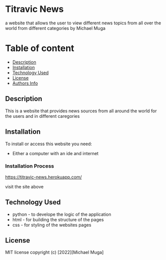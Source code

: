 # Titravic News

a website that allows the user to view different news topics from all over the world from different categories
by Michael Muga


# Table of content

+ [Description](#description)
+ [Installation ](#Installation)
+ [Technology Used](#technology-used)
+ [License](#License)
+ [Authors Info](#author-Info)

## Description
This is a website that provides news sources from all around the world for the users and in different caregories
## Installation
To install or access this website you need:

* Either a computer with an ide and internet

### Installation Process
https://titravic-news.herokuapp.com/

visit the site above


## Technology Used
* python - to develope the logic of the application
* html - for building the structure of the pages
* css - for styling of the websites pages


## License
MIT license
copyright (c) [2022][Michael Muga]
